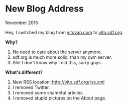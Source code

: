 <!--2-->
# New Blog Address

November 2015

Hey, I switched my blog from [vitovan.com](http://vitovan.com) to [vito.sdf.org](http://vito.sdf.org).

**Why?**

1. No need to care about the server anymore.
2. sdf.org is much more solid, than my own server.
3. Shit I don't know why I did this, sorry guys.

**What's different?**

1. New RSS location: http://vito.sdf.org/rss.xml
2. I removed Twitter.
3. I removed some shameful articles.
4. I removed stupid pictures on the About page.


